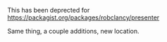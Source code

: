 This has been deprected for https://packagist.org/packages/robclancy/presenter

Same thing, a couple additions, new location.
